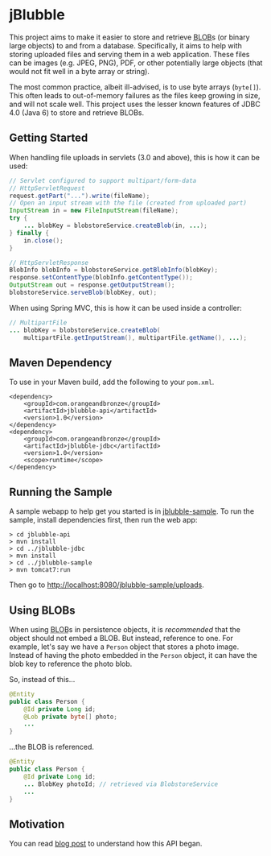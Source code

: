 # jBlubble

This project aims to make it easier to store and retrieve <abbr title="Binary Large OBject">BLOB</abbr>s (or binary large objects) to and from a database. Specifically, it aims to help with storing uploaded files and serving them in a web application. These files can be images (e.g. JPEG, PNG), PDF, or other potentially large objects (that would not fit well in a byte array or string).

The most common practice, albeit ill-advised, is to use byte arrays (`byte[]`). This often leads to out-of-memory failures as the files keep growing in size, and will not scale well. This project uses the lesser known features of JDBC 4.0 (Java 6) to store and retrieve BLOBs.

## Getting Started

When handling file uploads in servlets (3.0 and above), this is how it can be used:

```java
// Servlet configured to support multipart/form-data
// HttpServletRequest
request.getPart("...").write(fileName);
// Open an input stream with the file (created from uploaded part)
InputStream in = new FileInputStream(fileName);
try {
	... blobKey = blobstoreService.createBlob(in, ...);
} finally {
	in.close();
}
```

```java
// HttpServletResponse
BlobInfo blobInfo = blobstoreService.getBlobInfo(blobKey);
response.setContentType(blobInfo.getContentType());
OutputStream out = response.getOutputStream();
blobstoreService.serveBlob(blobKey, out);
```

When using Spring MVC, this is how it can be used inside a controller:

```java
// MultipartFile
... blobKey = blobstoreService.createBlob(
    multipartFile.getInputStream(), multipartFile.getName(), ...);
```

## Maven Dependency

To use in your Maven build, add the following to your `pom.xml`.

	<dependency>
		<groupId>com.orangeandbronze</groupId>
		<artifactId>jblubble-api</artifactId>
		<version>1.0</version>
	</dependency>
	<dependency>
		<groupId>com.orangeandbronze</groupId>
		<artifactId>jblubble-jdbc</artifactId>
		<version>1.0</version>
		<scope>runtime</scope>
	</dependency>


## Running the Sample

A sample webapp to help get you started is in [jblubble-sample](jblubble-sample). To run the sample, install dependencies first, then run the web app:

	> cd jblubble-api
	> mvn install
	> cd ../jblubble-jdbc
	> mvn install
	> cd ../jblubble-sample
	> mvn tomcat7:run

Then go to [http://localhost:8080/jblubble-sample/uploads](http://localhost:8080/jblubble-sample/uploads).

## Using BLOBs

When using <abbr title="Binary Large OBject">BLOB</abbr>s in persistence objects, it is *recommended* that the object should not embed a BLOB. But instead, reference to one. For example, let's say we have a `Person` object that stores a photo image. Instead of having the photo embedded in the `Person` object, it can have the blob key to reference the photo blob.

So, instead of this...

```java
@Entity
public class Person {
	@Id private Long id;
	@Lob private byte[] photo;
	...
}
```

...the BLOB is referenced.

```java
@Entity
public class Person {
	@Id private Long id;
	... BlobKey photoId; // retrieved via BlobstoreService
	...
}
```

## Motivation

You can read [blog post](http://lorenzo-dee.blogspot.com/2015/09/blob-handling-java-jdbc.html) to understand how this API began.

